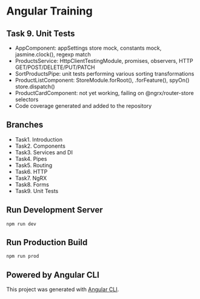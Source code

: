 # Angular Training

## Task 9. Unit Tests
- AppComponent: appSettings store mock, constants mock, jasmine.clock(), regexp match
- ProductsService: HttpClientTestingModule, promises, observers, HTTP GET/POST/DELETE/PUT/PATCH
- SortProductsPipe: unit tests performing various sorting transformations
- ProductListComponent: StoreModule.forRoot(), .forFeature(), spyOn() store.dispatch()
- ProductCardComponent: not yet working, failing on @ngrx/router-store selectors
- Code coverage generated and added to the repository

## Branches
 - Task1. Introduction
 - Task2. Components
 - Task3. Services and DI
 - Task4. Pipes
 - Task5. Routing
 - Task6. HTTP
 - Task7. NgRX
 - Task8. Forms
 - Task9. Unit Tests

## Run Development Server
```
npm run dev
```

## Run Production Build
```
npm run prod
```

## Powered by Angular CLI
This project was generated with [Angular CLI](https://github.com/angular/angular-cli).
